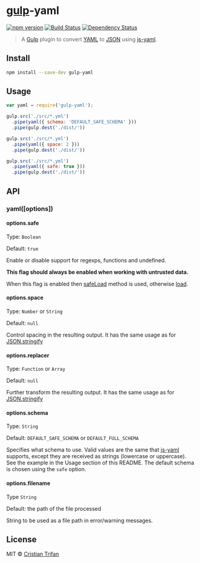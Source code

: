 # [gulp](https://github.com/gulpjs/gulp)-yaml

[![npm version](https://badge.fury.io/js/gulp-yaml.svg)](http://badge.fury.io/js/gulp-yaml)
[![Build Status](https://travis-ci.org/crissdev/gulp-yaml.svg?branch=master)](https://travis-ci.org/crissdev/gulp-yaml)
[![Dependency Status](https://david-dm.org/crissdev/gulp-yaml.svg)](https://david-dm.org/crissdev/gulp-yaml)

> A [Gulp](https://github.com/gulpjs/gulp) plugin to convert [YAML](http://en.wikipedia.org/wiki/YAML) to [JSON](http://en.wikipedia.org/wiki/JSON) using [js-yaml](https://github.com/nodeca/js-yaml).


## Install

```sh
npm install --save-dev gulp-yaml
```

## Usage

```js
var yaml = require('gulp-yaml');

gulp.src('./src/*.yml')
  .pipe(yaml({ schema: 'DEFAULT_SAFE_SCHEMA' }))
  .pipe(gulp.dest('./dist/'))

gulp.src('./src/*.yml')
  .pipe(yaml({ space: 2 }))
  .pipe(gulp.dest('./dist/'))

gulp.src('./src/*.yml')
  .pipe(yaml({ safe: true }))
  .pipe(gulp.dest('./dist/'))
```


## API

### yaml([options])


#### options.safe

Type: `Boolean`

Default: `true`

Enable or disable support for regexps, functions and undefined.

**This flag should always be enabled when working with untrusted data.**

When this flag is enabled then [safeLoad](https://github.com/nodeca/js-yaml#safeload-string---options-) method is used, otherwise [load](https://github.com/nodeca/js-yaml#load-string---options-).


#### options.space

Type: `Number` or `String`

Default: `null`

Control spacing in the resulting output. It has the same usage as for [JSON.stringify](https://developer.mozilla.org/en-US/docs/Web/JavaScript/Reference/Global_Objects/JSON/stringify)


#### options.replacer

Type: `Function` or `Array`

Default: `null`

Further transform the resulting output. It has the same usage as for [JSON.stringify](https://developer.mozilla.org/en-US/docs/Web/JavaScript/Reference/Global_Objects/JSON/stringify)


#### options.schema

Type: `String`

Default: `DEFAULT_SAFE_SCHEMA` or `DEFAULT_FULL_SCHEMA`

Specifies what schema to use. Valid values are the same that [js-yaml](https://github.com/nodeca/js-yaml) supports, except they are received as strings (lowercase or uppercase). See the example in the Usage section of this README. The default schema is chosen using the `safe` option.


#### options.filename

Type `String`

Default: the path of the file processed

String to be used as a file path in error/warning messages.


## License

MIT © [Cristian Trifan](http://crissdev.com)
